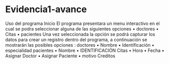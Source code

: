 # Evidencia1-avance
Uso del programa
Inicio
El programa presentara un menu interactivo en el cual se podra seleccionar alguna de las siguientes opciones
•	doctores
•	Citas
•	pacientes
Una vez seleccionada la opción se podrá capturar los datos para crear un registro dentro del programa, a continuación se mostrarán las posibles opciones :
doctores
•	Nombre
•	Identificación
•	especialidad
pacientes
•	Nombre
•	IDENTIFICACIÓN
Citas
•	Hora
•	Fecha
•	Asignar Doctor
•	Asignar Paciente
•	motivo
Creditos

